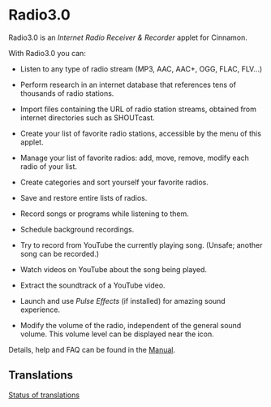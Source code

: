 # Radio3.0

Radio3.0 is an *Internet Radio Receiver & Recorder* applet for Cinnamon.

With Radio3.0 you can:

  * Listen to any type of radio stream (MP3, AAC, AAC+, OGG, FLAC, FLV...)

  * Perform research in an internet database that references tens of thousands of radio stations.

  * Import files containing the URL of radio station streams, obtained from internet directories such as SHOUTcast.

  * Create your list of favorite radio stations, accessible by the menu of this applet.

  * Manage your list of favorite radios: add, move, remove, modify each radio of your list.

  * Create categories and sort yourself your favorite radios.

  * Save and restore entire lists of radios.

  * Record songs or programs while listening to them.

  * Schedule background recordings.

  * Try to record from YouTube the currently playing song. (Unsafe; another song can be recorded.)

  * Watch videos on YouTube about the song being played.

  * Extract the soundtrack of a YouTube video.

  * Launch and use _Pulse Effects_ (if installed) for amazing sound experience.

  * Modify the volume of the radio, independent of the general sound volume. This volume level can be displayed near the icon.


Details, help and FAQ can be found in the [Manual](https://github.com/linuxmint/cinnamon-spices-applets/blob/master/Radio3.0%40claudiux/files/Radio3.0%40claudiux/help/MANUAL.md).

## Translations

[Status of translations](https://github.com/linuxmint/cinnamon-spices-applets/blob/translation-status-tables/.translation-tables/tables/Radio3.0%40claudiux.md#)








